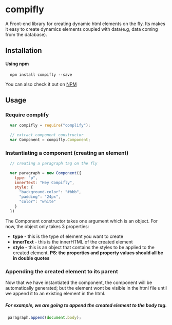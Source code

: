 # compifly
A Front-end library for creating dynamic html elements on the fly. Its makes it easy to create dynamics elements coupled with data(e.g, data coming from the database).

## Installation
#### Using npm
```commandline
  npm install compifly --save
```
You can also check it out on [NPM](http://www.npmjs.com/compifly)

## Usage
### Require complify

```javascript
  var compifly = require("complify");
  
  // extract component constructor
  var Component = compifly.Component;
```

### Instantiating a component (creating an element)

```javascript
  // creating a paragraph tag on the fly
  
  var paragraph = new Component({
    type: "p",
    innerText: "Hey Compifly",
    style: {
      "background-color": "#bbb",
      "padding": "24px",
      "color": "white"
    }
  })
 ```
 The Component constructor takes one argument which is an object. For now, the object only takes 3 properties:
 * **type** - this is the type of element you want to create
 * **innerText** - this is the innerHTML of the created element
 * **style** - this is an object that contains the styles to be applied to the created element. **PS: the properties and property values      should all be in double quotes**
 
 ### Appending the created element to its parent
 
 Now that we have instantiated the component, the component will be automatically generated; but the element wont be visible in the html  file until we append it to an existing element in the html.
 
 ##### For example, we are going to append the created element to the body tag.
 
 ```javascript
  paragraph.append(document.body);
  ```
